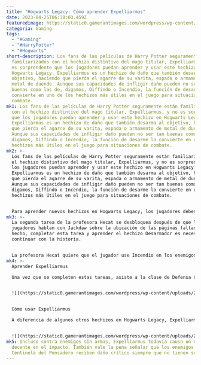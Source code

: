 ```yaml
---
title: "Hogwarts Legacy: Cómo aprender Expelliarmus"
date: 2023-04-25T06:38:03.459Z
featuredimage: https://static0.gamerantimages.com/wordpress/wp-content/uploads/2023/03/hogwarts-legacy-expelliarmus-guide.jpg?q=50&fit=contain&w=1140&h=&dpr=1.5
categoria: Gaming
tags:
  - "#Gaming"
  - "#HarryPotter"
  - "#Hogwarts"
short-description: Los fans de las películas de Harry Potter seguramente están
  familiarizados con el hechizo distintivo del mago titular, Expelliarmus, y no
  es sorprendente que los jugadores puedan aprender y usar este hechizo en
  Hogwarts Legacy. Expelliarmus es un hechizo de daño que también desarma al
  objetivo, haciendo que pierda el agarre de su varita, espada o armamento de
  metal de duende. Aunque sus capacidades de infligir daño pueden no ser tan
  buenas como las de, digamos, Diffindo o Incendio, la función de desarme lo
  convierte en uno de los hechizos más útiles en el juego para situaciones de
  combate.
mk1: Los fans de las películas de Harry Potter seguramente están familiarizados
  con el hechizo distintivo del mago titular, Expelliarmus, y no es sorprendente
  que los jugadores puedan aprender y usar este hechizo en Hogwarts Legacy.
  Expelliarmus es un hechizo de daño que también desarma al objetivo, haciendo
  que pierda el agarre de su varita, espada o armamento de metal de duende.
  Aunque sus capacidades de infligir daño pueden no ser tan buenas como las de,
  digamos, Diffindo o Incendio, la función de desarme lo convierte en uno de los
  hechizos más útiles en el juego para situaciones de combate.
mk2: >-
  Los fans de las películas de Harry Potter seguramente están familiarizados con
  el hechizo distintivo del mago titular, Expelliarmus, y no es sorprendente que
  los jugadores puedan aprender y usar este hechizo en Hogwarts Legacy.
  Expelliarmus es un hechizo de daño que también desarma al objetivo, haciendo
  que pierda el agarre de su varita, espada o armamento de metal de duende.
  Aunque sus capacidades de infligir daño pueden no ser tan buenas como las de,
  digamos, Diffindo o Incendio, la función de desarme lo convierte en uno de los
  hechizos más útiles en el juego para situaciones de combate.


  Para aprender nuevos hechizos en Hogwarts Legacy, los jugadores deben asistir a clases, completar tareas adicionales o aprender en secreto bajo la tutela de Sebastian. En el caso de Expelliarmus, es la profesora de Defensa Contra las Artes Oscuras, la profesora Hecat, quien enseñará a los jugadores el hechizo, pero solo después de que hayan completado sus tareas preliminares. Completar la tarea II de la profesora Hecat
mk3: >-
  La segunda tarea de la profesora Hecat se desbloquea después de que los
  jugadores hablan con Jackdaw sobre la ubicación de las páginas faltantes. De
  hecho, completar esta tarea y aprender el hechizo Desarmador es necesario para
  continuar con la historia.


  La profesora Hecat quiere que el jugador use Incendio en los enemigos 5 veces y esquive exitosamente 10 ataques. Estas tareas son lo suficientemente fáciles, y los jugadores pueden completarlas en un solo encuentro de combate contra Ashwinders, cazadores furtivos o cualquier otro grupo de enemigos.
mk4: >-
  Aprender Expelliarmus

  Una vez que se completen estas tareas, asiste a la clase de Defensa Contra las Artes Oscuras y mira la escena corta. Una vez que termine, la profesora Hecat enseñará al jugador Expelliarmus. Sigue las indicaciones de los botones y apunta el cursor a lo largo del camino para completar el mini-juego y agregar permanentemente el hechizo al arsenal del jugador. Expelliarmus se puede equipar en cualquier ranura del conjunto de hechizos del jugador.


  ![](https://static0.gamerantimages.com/wordpress/wp-content/uploads/2023/03/hogwarts-legacy-learning-expelliarmus.jpg?q=50&fit=crop&w=1500&dpr=1.5)


  Cómo usar Expelliarmus

  A diferencia de algunos otros hechizos en Hogwarts Legacy, Expelliarmus no se puede usar en exploración ni en resolución de puzzles y solo es realmente aplicable en combate. Aún así, no debe ser pasado por alto, ya que es un hechizo de combate increíblemente potente. Contra enemigos con armas como magos o duendes, Expelliarmus hará que su arma vuele fuera de sus manos, dejándolos incapaces de atacar o defenderse hasta que corran a recogerla.


  ![](https://static0.gamerantimages.com/wordpress/wp-content/uploads/2023/03/hogwarts-legacy-how-to-use-expelliarmus.jpg?q=50&fit=crop&w=1500&dpr=1.5)
mk5: Incluso contra enemigos sin armas, Expelliarmus todavía causa un daño
  decente en el impacto. También vale la pena señalar que los enemigos del tipo
  Centinela del Pensadero reciben daño crítico siempre que no tienen sus armas.
---
```

